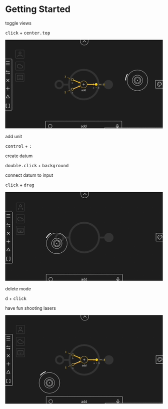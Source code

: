 # Getting Started

toggle views

<kbd>click</kbd> + <kbd>center.top</kbd>

![Toggle](/public/gif/toggle.gif)

add unit

<kbd>control</kbd> + <kbd>:</kbd>

create datum

<kbd>double.click</kbd> + <kbd>background</kbd>

connect datum to input

<kbd>click</kbd> + <kbd>drag</kbd>

![Add](/public/gif/add.gif)

delete mode

<kbd>d</kbd> + <kbd>click</kbd>

have fun shooting lasers

![Delete](/public/gif/del.gif)